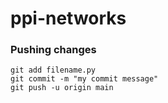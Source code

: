 # ppi-networks
### Pushing changes
```
git add filename.py
git commit -m "my commit message"
git push -u origin main
```
